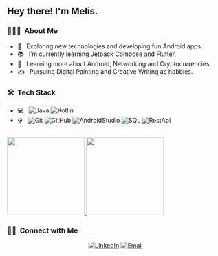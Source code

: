 <h2> Hey there! I'm Melis.</h2>

<h3> 👨🏻‍💻 &nbsp;About Me </h3>

- 🤔 &nbsp; Exploring new technologies and developing fun Android apps.
- 📚 &nbsp; I’m currently learning Jetpack Compose and Flutter.
- 🌱 &nbsp; Learning more about Android, Networking and Cryptocurrencies.
- ✍️ &nbsp; Pursuing Digital Painting and Creative Writing as hobbies.

<h3> 🛠 &nbsp;Tech Stack</h3>

- 💻 &nbsp;
  ![Java](https://img.shields.io/badge/-Java-333333?style=flat&logo=Java&logoColor=f89820)
  ![Kotlin](https://img.shields.io/badge/-Kotlin-333333?style=flat&logo=Kotlin&logoColor=B75EA4)
- ⚙️ &nbsp;
  ![Git](https://img.shields.io/badge/-Git-333333?style=flat&logo=git)
  ![GitHub](https://img.shields.io/badge/-GitHub-333333?style=flat&logo=github)
  ![AndroidStudio](https://img.shields.io/badge/-AndroidStudio-333333?style=flat&logo=669933)
  ![SQL](https://img.shields.io/badge/-SQL-333333?style=flat&logo=669933)
  ![RestApi](https://img.shields.io/badge/-RestAPi-333333?style=flat&logo=669933)

<br/>

<a href="https://github.com/Astriex">
  <img height="180em" src="https://github-readme-stats.vercel.app/api?username=Astriex&theme=buefy&show_icons=true" />
  <img height="180em" src="https://github-readme-stats.vercel.app/api/top-langs/?username=Astriex&theme=buefy&layout=compact" />
</a>

<br/>

<h3> 🤝🏻 &nbsp;Connect with Me </h3>

<p align="center">
<a href="https://www.linkedin.com/in/melis-huskanović-146288142"><img alt="LinkedIn" src="https://img.shields.io/badge/LinkedIn-Melis%20Huskanovic-blue?style=flat-square&logo=linkedin"></a>
<a href="mailto:melishuskanovic@gmail.comu"><img alt="Email" src="https://img.shields.io/badge/Email-melishuskanovic@gmail.com-blue?style=flat-square&logo=gmail"></a>
</p>
